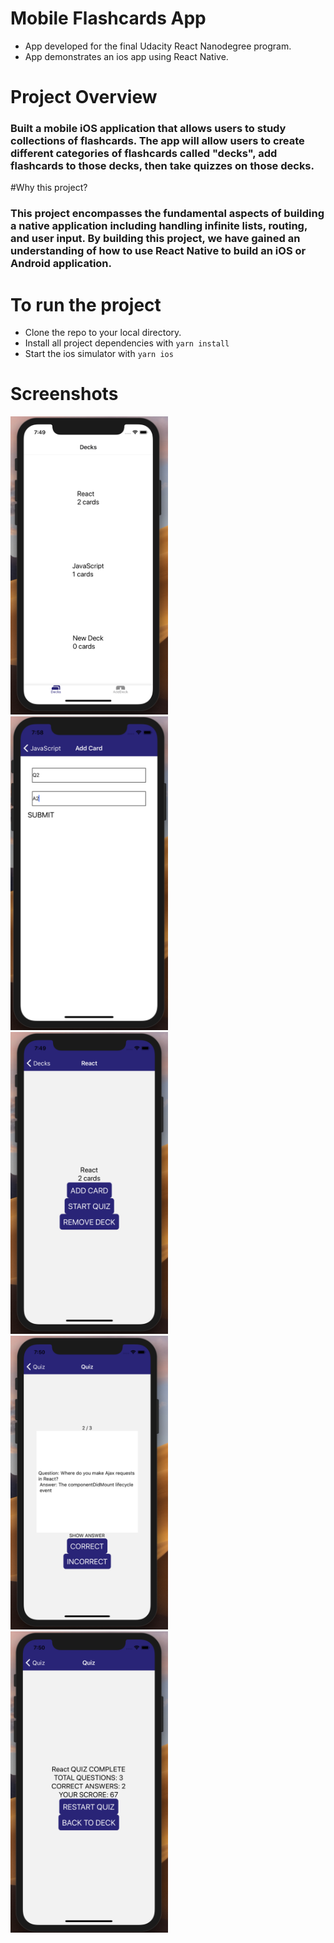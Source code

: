 # Mobile Flashcards App
* App developed for the final Udacity React Nanodegree program.
* App demonstrates an ios app using React Native.

# Project Overview
### Built a mobile iOS application that allows users to study collections of flashcards. The app will allow users to create different categories of flashcards called "decks", add flashcards to those decks, then take quizzes on those decks.

#Why this project?
### This project encompasses the fundamental aspects of building a native application including handling infinite lists, routing, and user input. By building this project, we have gained an understanding of how to use React Native to build an iOS or Android application.

# To run the project
* Clone the repo to your local directory.
* Install all project dependencies with `yarn install`
* Start the ios simulator with `yarn ios`

# Screenshots
<img src='./DeckList.png' height='50%' width='50%' alt='Decks Screenshot' />
<img src='./AddCard.png' height='50%' width='50%' alt='Add Card Screenshot' />
<img src='./IndividualDeckView.png' height='50%' width='50%' alt='Individual Deck View Screenshot' />
<img src='./QuizScreen.png' height='50%' width='50%' alt='Quiz Screen Screenshot' />
<img src='./QuizResults.png' height='50%' width='50%' alt='Quiz Results Screenshot' />
